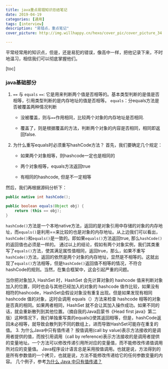```yaml
---
title: java重点易错知识总结笔记
date: 2019-04-19
categories: [通用]
tags: [interview]
description: "易错点，重点笔记"
cover_picture: http://img.willhappy.cn/hexo/cover_pic/cover_picture_34.jpg

---
```


  平常经常用的知识点，但是，还是易犯的错误，像高中一样，把他记录下来，不时地温习，相信我们可以彻底掌握他们。

<!--more-->

[toc]

### java基础部分

1. `==` 与 `equals`
  `==`: 它是用来判断两个值是否相等的。基本类型判断的是值是否相等，引用类型判断的是内存地址的值是否相等。
  `equals`：分equals方法是否被覆盖两种情况判断
  
    - 没被覆盖，则与`==`作用相同，比较两个对象的内存地址是否相同.

    - 覆盖了，则是根据覆盖的方法，判断两个对象的内容是否相同，相同即返回false.

2. 为什么重写equals时必须重写hashCode方法？
  首先，我们要确定几个规定：

    - 如果两个对象相等，则hashcode一定也是相同的

    - 两个对象相等，equals方法返回true

    - 有相同的hashcode, 但是不一定相等

  然后，我们再根据源码分析下：

```java
public native int hashCode();

public boolean equals(Object obj) {
    return (this == obj);
}
```

  `hashCode()`方法是一个本地native方法，返回的是对象引用中存储的对象的内存地址，而`equals()`是利用==来比较的也是对象的内存地址。从上边我们可以看出，`hashCode()`和`equals()`是一致的。即如果`equals()`方法返回true, 那么`hashCode()`的返回值也必须是一样的。
  通过以上的结论，假如有两个对象实例，我们其类重写了`equals()`方法，使其满足属性值相同，返回true，那么，如果不重写`hashCode()`方法，返回的依然是两个对象的内存地址，显然是不相等的。这就出现了`equals()`方法相等，但是`hashCode()`返回值不相等的情况，不符合hashCode的规则。当然，在集合框架中，这会引起严重的问题。

  当你把对象加入 HashSet 时，HashSet 会先计算对象的 hashcode 值来判断对象加入的位置，同时也会与其他已经加入的对象的 hashcode 值作比较，如果没有相符的hashcode，HashSet会假设对象没有重复出现。但是如果发现有相同 hashcode 值的对象，这时会调用 equals（）方法来检查 hashcode 相等的对象是否真的相同。如果两者相同，HashSet 就不会让其加入操作成功。如果不同的话，就会重新散列到其他位置。（摘自我的Java启蒙书《Head first java》第二版）这种情况下，我们单独重写类的equals()使其返回相等，但是，hashCode返回未必相等，就导致会散列到不同的数组上，进而导致HashSet可能存在重复的值。
3. 为什么Java中只有值传递？
按值调用(call by value)表示方法接收的是调用者提供的值，而按引用调用（call by reference)表示方法接收的是调用者提供的变量地址。一个方法可以修改传递引用所对应的变量值，而不能修改传递值调用所对应的变量值。
Java程序设计语言总是采用按值调用。也就是说，方法得到的是所有参数值的一个拷贝，也就是说，方法不能修改传递给它的任何参数变量的内容。
几个例子，参考[为什么 Java 中只有值传递？][1]

[1]: https://github.com/Snailclimb/JavaGuide/blob/master/docs/essential-content-for-interview/MostCommonJavaInterviewQuestions/%E7%AC%AC%E4%B8%80%E5%91%A8%EF%BC%882018-8-7%EF%BC%89.md
